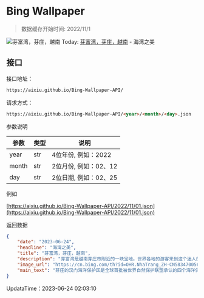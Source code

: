 # Bing Wallpaper

> 数据缓存开始时间: 2022/11/1

![芽富湾，芽庄，越南](https://cn.bing.com/th?id=OHR.NhaTrang_ZH-CN5834700560_1920x1080.webp)
Today: [芽富湾，芽庄，越南](https://cn.bing.com/th?id=OHR.NhaTrang_ZH-CN5834700560_1920x1080.webp) - 海湾之美

## 接口

接口地址：

```html
https://aixiu.github.io/Bing-Wallpaper-API/
```

请求方式：

```html
https://aixiu.github.io/Bing-Wallpaper-API/<year>/<month>/<day>.json
```

参数说明

| 参数 | 类型 | 说明 |
| - | - | - |
| year | str | 4位年份, 例如：2022 |
| month | str | 2位月份, 例如：02、12 |
| day | str | 2位日期, 例如：02、25 |

例如

[https://aixiu.github.io/Bing-Wallpaper-API/2022/11/01.json](https://aixiu.github.io/Bing-Wallpaper-API/2022/11/01.json)

返回数据

```json
{
    "date": "2023-06-24",
    "headline": "海湾之美",
    "title": "芽富湾，芽庄，越南",
    "description": "芽富湾是越南芽庄市附近的一块宝地。世界各地的游客来到这个迷人的海湾，在美丽的岛屿周围浮潜，品尝美味的海鲜，享受惊险的水上运动等等。芽庄海湾的汉门群岛是越南唯一的官方海洋保护区所在地。猴子岛和兰屿也是芽富湾两个颇受欢迎的岛屿。顾名思义，猴子岛是数以万计的猴子的家园，比如灰毛猴、红脸猴等，而兰屿则生长着各种各样的兰花。",
    "image_url": "https://cn.bing.com/th?id=OHR.NhaTrang_ZH-CN5834700560_1920x1080.webp",
    "main_text": "芽庄的汉门海洋保护区是全球首批被世界自然保护联盟承认的四个海洋保护区之一。"
}
```

UpdataTime：2023-06-24 02:03:10

